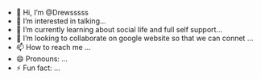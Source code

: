- 👋 Hi, I’m @Drewsssss
- 👀 I’m interested in talking...
- 🌱 I’m currently learning about social life and full self support...
- 💞️ I’m looking to collaborate on google website so that we can connet ...
- 📫 How to reach me ...
- 😄 Pronouns: ...
- ⚡ Fun fact: ...

<!---
Drewsssss/Drewsssss is a ✨ special ✨ repository because its `README.md` (this file) appears on your GitHub profile.
You can click the Preview link to take a look at your changes.
--->
